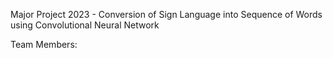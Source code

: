 Major Project 2023 - Conversion of Sign Language into Sequence of Words using Convolutional Neural Network

Team Members: 
            

